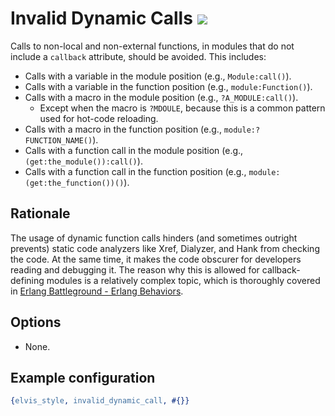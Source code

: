 # Invalid Dynamic Calls ![](https://img.shields.io/badge/BEAM-yes-orange)

Calls to non-local and non-external functions, in modules that do not include a `callback`
attribute, should be avoided. This includes:

* Calls with a variable in the module position (e.g., `Module:call()`).
* Calls with a variable in the function position (e.g., `module:Function()`).
* Calls with a macro in the module position (e.g., `?A_MODULE:call()`).
  * Except when the macro is `?MDOULE`, because this is a common pattern used for hot-code reloading.
* Calls with a macro in the function position (e.g., `module:?FUNCTION_NAME()`).
* Calls with a function call in the module position (e.g., `(get:the_module()):call()`).
* Calls with a function call in the function position (e.g., `module:(get:the_function())()`).

## Rationale

The usage of dynamic function calls hinders (and sometimes outright prevents) static code analyzers
like Xref, Dialyzer, and Hank from checking the code. At the same time, it makes the code obscurer
for developers reading and debugging it.
The reason why this is allowed for callback-defining modules is a relatively complex topic,
which is thoroughly covered in
[Erlang Battleground - Erlang Behaviors](https://medium.com/erlang-battleground/erlang-behaviors-4348e89351ff).

## Options

* None.

## Example configuration

```erlang
{elvis_style, invalid_dynamic_call, #{}}
```
